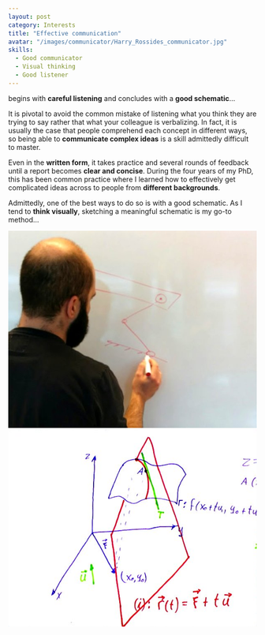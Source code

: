 ```yaml
---
layout: post
category: Interests
title: "Effective communication"
avatar: "/images/communicator/Harry_Rossides_communicator.jpg"
skills:
  - Good communicator
  - Visual thinking
  - Good listener
---
```


begins with **careful listening** and concludes with a **good schematic**...

It is pivotal to avoid the common mistake of listening what you think they are trying to say rather that what your colleague is verbalizing. In fact, it is usually the case that people comprehend each concept in different ways, so being able to **communicate complex ideas** is a skill admittedly difficult to master.

Even in the **written form**, it takes practice and several rounds of feedback until a report becomes **clear and concise**. During the four years of my PhD, this has been common practice where I learned how to effectively get complicated ideas across to people from **different backgrounds**.

Admittedly, one of the best ways to do so is with a good schematic. As I tend to **think visually**, sketching a meaningful schematic is my go-to method...

<div class="columns spacing">
	<div style="text-align:center">
		<div class="column half">
			<img src='/images/communicator/Harry_Rossides-visual_2.jpg' height='400px'/>
		</div>
		<div class="column half">
			<img src='/images/communicator/Harry_Rossides-visual_1.jpg' height='400px'/>
			</div>
	</div>
</div>
